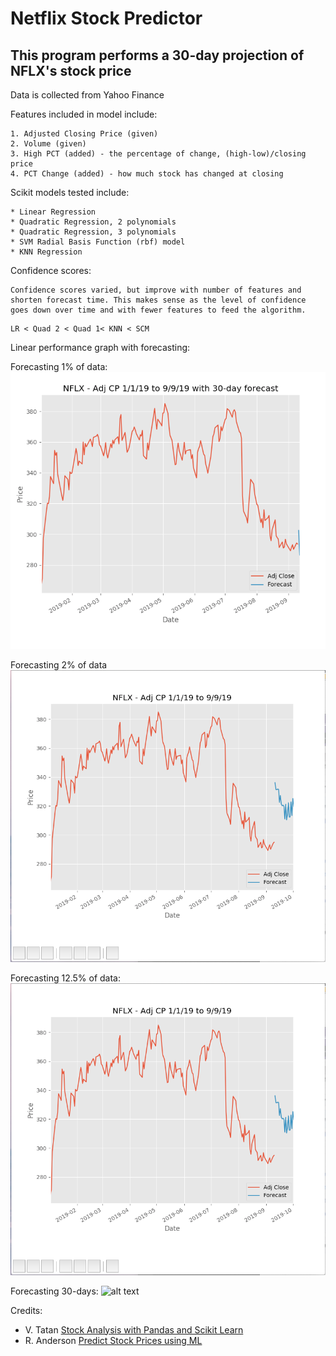 # Netflix Stock Predictor

## This program performs a 30-day projection of NFLX's stock price 

Data is collected from Yahoo Finance

Features included in model include:
```
1. Adjusted Closing Price (given)
2. Volume (given)
3. High PCT (added) - the percentage of change, (high-low)/closing price
4. PCT Change (added) - how much stock has changed at closing
```

Scikit models tested include:
```
* Linear Regression
* Quadratic Regression, 2 polynomials
* Quadratic Regression, 3 polynomials
* SVM Radial Basis Function (rbf) model
* KNN Regression
```

Confidence scores:
```
Confidence scores varied, but improve with number of features and shorten forecast time. This makes sense as the level of confidence goes down over time and with fewer features to feed the algorithm. 
```
```
LR < Quad 2 < Quad 1< KNN < SCM
```

Linear performance graph with forecasting:

Forecasting 1% of data:
![alt text](https://github.com/seanita/School-of-AI/blob/master/stock_predictor/images/Forecast%201%25%20of%20data.png)

Forecasting 2% of data
![alt text](https://github.com/seanita/School-of-AI/blob/master/stock_predictor/images/Forecast%2012.5%25%20of%20data.png)

Forecasting 12.5% of data:
![alt text](https://github.com/seanita/School-of-AI/blob/master/stock_predictor/images/Forecast%2012.5%25%20of%20data.png)

Forecasting 30-days:
![alt text]()





Credits:
- V. Tatan [Stock Analysis with Pandas and Scikit Learn](https://towardsdatascience.com/in-12-minutes-stocks-analysis-with-pandas-and-scikit-learn-a8d8a7b50ee7)
- R. Anderson [Predict Stock Prices using ML](https://medium.com/@randerson112358/predict-stock-prices-using-python-machine-learning-53aa024da20a)
